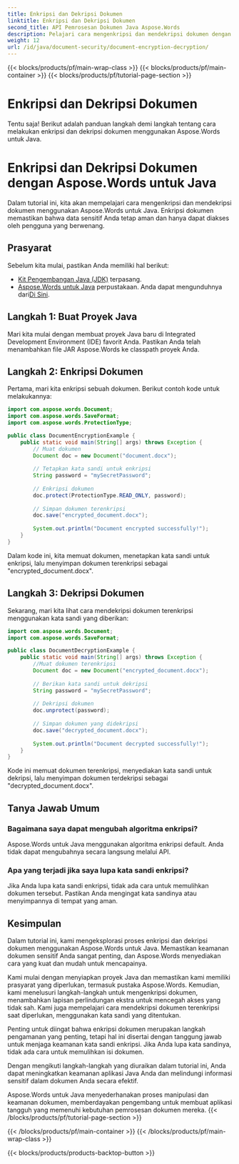 ```yaml
---
title: Enkripsi dan Dekripsi Dokumen
linktitle: Enkripsi dan Dekripsi Dokumen
second_title: API Pemrosesan Dokumen Java Aspose.Words
description: Pelajari cara mengenkripsi dan mendekripsi dokumen dengan Aspose.Words untuk Java. Amankan data Anda secara efisien dengan panduan langkah demi langkah dan contoh kode sumber.
weight: 12
url: /id/java/document-security/document-encryption-decryption/
---
```


{{< blocks/products/pf/main-wrap-class >}}
{{< blocks/products/pf/main-container >}}
{{< blocks/products/pf/tutorial-page-section >}}

# Enkripsi dan Dekripsi Dokumen

Tentu saja! Berikut adalah panduan langkah demi langkah tentang cara melakukan enkripsi dan dekripsi dokumen menggunakan Aspose.Words untuk Java.

# Enkripsi dan Dekripsi Dokumen dengan Aspose.Words untuk Java

Dalam tutorial ini, kita akan mempelajari cara mengenkripsi dan mendekripsi dokumen menggunakan Aspose.Words untuk Java. Enkripsi dokumen memastikan bahwa data sensitif Anda tetap aman dan hanya dapat diakses oleh pengguna yang berwenang.

## Prasyarat

Sebelum kita mulai, pastikan Anda memiliki hal berikut:

- [Kit Pengembangan Java (JDK)](https://www.oracle.com/java/technologies/javase-downloads.html) terpasang.
- [Aspose.Words untuk Java](https://products.aspose.com/words/java) perpustakaan. Anda dapat mengunduhnya dari[Di Sini](https://downloads.aspose.com/words/java).

## Langkah 1: Buat Proyek Java

Mari kita mulai dengan membuat proyek Java baru di Integrated Development Environment (IDE) favorit Anda. Pastikan Anda telah menambahkan file JAR Aspose.Words ke classpath proyek Anda.

## Langkah 2: Enkripsi Dokumen

Pertama, mari kita enkripsi sebuah dokumen. Berikut contoh kode untuk melakukannya:

```java
import com.aspose.words.Document;
import com.aspose.words.SaveFormat;
import com.aspose.words.ProtectionType;

public class DocumentEncryptionExample {
    public static void main(String[] args) throws Exception {
        // Muat dokumen
        Document doc = new Document("document.docx");
        
        // Tetapkan kata sandi untuk enkripsi
        String password = "mySecretPassword";
        
        // Enkripsi dokumen
        doc.protect(ProtectionType.READ_ONLY, password);
        
        // Simpan dokumen terenkripsi
        doc.save("encrypted_document.docx");
        
        System.out.println("Document encrypted successfully!");
    }
}
```

Dalam kode ini, kita memuat dokumen, menetapkan kata sandi untuk enkripsi, lalu menyimpan dokumen terenkripsi sebagai "encrypted_document.docx".

## Langkah 3: Dekripsi Dokumen

Sekarang, mari kita lihat cara mendekripsi dokumen terenkripsi menggunakan kata sandi yang diberikan:

```java
import com.aspose.words.Document;
import com.aspose.words.SaveFormat;

public class DocumentDecryptionExample {
    public static void main(String[] args) throws Exception {
        //Muat dokumen terenkripsi
        Document doc = new Document("encrypted_document.docx");
        
        // Berikan kata sandi untuk dekripsi
        String password = "mySecretPassword";
        
        // Dekripsi dokumen
        doc.unprotect(password);
        
        // Simpan dokumen yang didekripsi
        doc.save("decrypted_document.docx");
        
        System.out.println("Document decrypted successfully!");
    }
}
```

Kode ini memuat dokumen terenkripsi, menyediakan kata sandi untuk dekripsi, lalu menyimpan dokumen terdekripsi sebagai "decrypted_document.docx".

## Tanya Jawab Umum

### Bagaimana saya dapat mengubah algoritma enkripsi?
Aspose.Words untuk Java menggunakan algoritma enkripsi default. Anda tidak dapat mengubahnya secara langsung melalui API.

### Apa yang terjadi jika saya lupa kata sandi enkripsi?
Jika Anda lupa kata sandi enkripsi, tidak ada cara untuk memulihkan dokumen tersebut. Pastikan Anda mengingat kata sandinya atau menyimpannya di tempat yang aman.

## Kesimpulan

Dalam tutorial ini, kami mengeksplorasi proses enkripsi dan dekripsi dokumen menggunakan Aspose.Words untuk Java. Memastikan keamanan dokumen sensitif Anda sangat penting, dan Aspose.Words menyediakan cara yang kuat dan mudah untuk mencapainya.

Kami mulai dengan menyiapkan proyek Java dan memastikan kami memiliki prasyarat yang diperlukan, termasuk pustaka Aspose.Words. Kemudian, kami menelusuri langkah-langkah untuk mengenkripsi dokumen, menambahkan lapisan perlindungan ekstra untuk mencegah akses yang tidak sah. Kami juga mempelajari cara mendekripsi dokumen terenkripsi saat diperlukan, menggunakan kata sandi yang ditentukan.

Penting untuk diingat bahwa enkripsi dokumen merupakan langkah pengamanan yang penting, tetapi hal ini disertai dengan tanggung jawab untuk menjaga keamanan kata sandi enkripsi. Jika Anda lupa kata sandinya, tidak ada cara untuk memulihkan isi dokumen.

Dengan mengikuti langkah-langkah yang diuraikan dalam tutorial ini, Anda dapat meningkatkan keamanan aplikasi Java Anda dan melindungi informasi sensitif dalam dokumen Anda secara efektif.

Aspose.Words untuk Java menyederhanakan proses manipulasi dan keamanan dokumen, memberdayakan pengembang untuk membuat aplikasi tangguh yang memenuhi kebutuhan pemrosesan dokumen mereka.
{{< /blocks/products/pf/tutorial-page-section >}}

{{< /blocks/products/pf/main-container >}}
{{< /blocks/products/pf/main-wrap-class >}}

{{< blocks/products/products-backtop-button >}}
